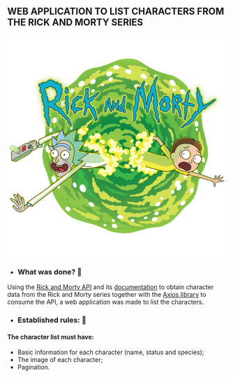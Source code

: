 ## WEB APPLICATION TO LIST CHARACTERS FROM THE RICK AND MORTY SERIES

![rick and morty portal](./images/rick-and-morty-portal-shoes-white-clothing-zavvi-23.png)

- ### What was done? :thinking:

Using the [Rick and Morty API](https://rickandmortyapi.com/) and its [documentation](https://rickandmortyapi.com/documentation/#rest) to obtain character data from the Rick and Morty series together with the [Axios library](https://axios-http.com/ptbr/docs/intro) to consume the API, a web application was made to list the characters.

- ### Established rules: :page_with_curl:

#### The character list must have:

- Basic information for each
character (name, status and species);
- The image of each character;
- Pagination.
